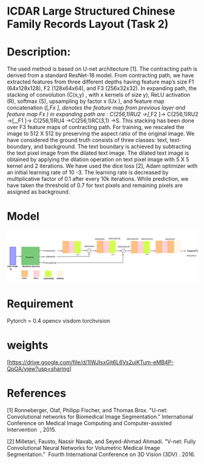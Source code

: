 # ICDAR Large Structured Chinese Family Records Layout (Task 2)

# Description:
The used method is based on U-net architecture [1]. The contracting path is derived from a standard ResNet-18 model. From contracting path, we have extracted features from three different depths having feature map’s size F1 (64x128x128), F2 (128x64x64), and F3 (256x32x32). In expanding path, the stacking of convolution (C(x,y) , with x kernels of size y), 
ReLU activation (R), softmax (S), upsampling by factor x (Ux ), and feature map concatenation ([_,Fx ], denotes the feature map from previous layer and feature map Fx ) in expanding path are : C(256,1)RU2 ->[_,F2 ]-> C(256,1)RU2 ->[_,F1 ]-> C(256,1)RU4 ->C(256,1)RC(3,1) ->S. This stacking has been done over F3 feature maps of contracting path. For training, we rescaled the image to 512 X 512 by preserving the aspect ratio of the original image. We have considered the ground truth consists of three classes: text, text-boundary, and background. The text boundary is achieved by subtracting the text pixel image from the dilated text image. The dilated text image is obtained by applying the dilation operation on text pixel image with 5 X 5 kernel and 2 iterations. We have used the dice loss [2], Adam optimizer with an initial learning rate of 10 -3. The learning rate is decreased by multiplicative factor of 0.1 after every 10k iterations. While prediction, we have taken the threshold of 0.7 for text pixels and remaining pixels are assigned as background.

# Model
![Image description](ART.png?raw=true "Title")

# Requirement 
Pytorch = 0.4
opencv 
visdom
torchvision 

# weights 
[https://drive.google.com/file/d/1lWJIsxGjt6L6Vs2uiKTum-eMB4P-QpGA/view?usp=sharing]

# References
[1] Ronneberger, Olaf, Philipp Fischer, and Thomas Brox. "U-net: Convolutional networks for Biomedical Image
Segmentation." ​ International Conference on Medical Image Computing and Computer-assisted Intervention ​ , 2015.

[2] Milletari, Fausto, Nassir Navab, and Seyed-Ahmad Ahmadi. "V-net: Fully Convolutional Neural Networks for
Volumetric Medical Image Segmentation." ​ Fourth International Conference on 3D Vision (3DV) . ​ 2016.
